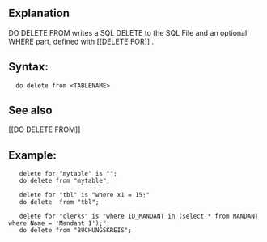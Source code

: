 ## Explanation

DO DELETE FROM writes a SQL DELETE to the SQL File and an optional WHERE part, defined with [[DELETE FOR]] .

## Syntax:

```
  do delete from <TABLENAME> 
```
## See also
   [[DO DELETE FROM]]

## Example:

```
   delete for "mytable" is "";
   do delete from "mytable";

   delete for "tbl" is "where x1 = 15;"
   do delete  from "tbl";

   delete for "clerks" is "where ID_MANDANT in (select * from MANDANT where Name = 'Mandant 1');";
   do delete from "BUCHUNGSKREIS";
```

